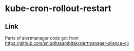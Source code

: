 # kube-cron-rollout-restart

## Link

Parts of alertmanager code got from https://github.com/snigdhasambitak/alertmanager-silence-cli
